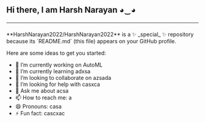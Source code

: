  <a href="https://automatedml.onrender.com/"><i class="fa-solid fa-up-right-from-square"></i></a>
<div class="heading">        
                <h2>Hi there, I am <link href="(https://github.com/HarshNarayan2022/HarshNarayan2022)">Harsh Narayan</link> ◕‿◕<hr></h2>
</div>
**HarshNarayan2022/HarshNarayan2022** is a ✨ _special_ ✨ repository because its `README.md` (this file) appears on your GitHub profile.

Here are some ideas to get you started:

- 🔭 I’m currently working on  AutoML
- 🌱 I’m currently learning  adxsa
- 👯 I’m looking to collaborate on azsada
- 🤔 I’m looking for help with casxca
- 💬 Ask me about acsa
- 📫 How to reach me: a
- 😄 Pronouns: casa
- ⚡ Fun fact: cascxac
>
